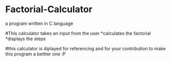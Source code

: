 # Factorial-Calculator
a program written in C language


#This calculator takes an input from the user
*calculates the factorial
*displays the steps


#this calculator is diplayed for referencing and for your contribution to make this program a bettter one :P
